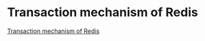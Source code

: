 # Transaction mechanism of Redis
[Transaction mechanism of Redis](https://aiwithcloud.com/2022/09/19/transaction_mechanism_of_redis/)